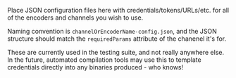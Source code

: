 Place JSON configuration files here with credentials/tokens/URLs/etc. for all
of the encoders and channels you wish to use.

Naming convention is `channelOrEncoderName-config.json`, and the JSON structure
should match the `requiredParams` attribute of the chanenel it's for.

These are currently used in the testing suite, and not really anywhere else.
In the future, automated compilation tools may use this to template credentials
directly into any binaries produced - who knows!
